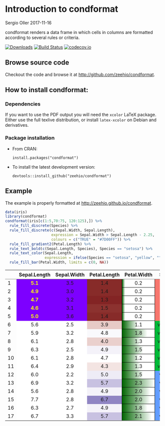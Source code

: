 Introduction to condformat
================
Sergio Oller
2017-11-16

condformat renders a data frame in which cells in columns are formatted according to several rules or criteria.

[![Downloads](https://cranlogs.r-pkg.org/badges/condformat)](https://cran.r-project.org/package=condformat) [![Build Status](https://travis-ci.org/zeehio/condformat.svg?branch=master)](https://travis-ci.org/zeehio/condformat) [![codecov.io](https://codecov.io/github/zeehio/condformat/coverage.svg?branch=master)](https://codecov.io/github/zeehio/condformat)

Browse source code
------------------

Checkout the code and browse it at <http://github.com/zeehio/condformat>.

How to install condformat:
--------------------------

### Dependencies

If you want to use the PDF output you will need the `xcolor` LaTeX package. Either use the full texlive distribution, or install `latex-xcolor` on Debian and derivatives.

### Package installation

-   From CRAN:

        install.packages("condformat")

-   To install the latest development version:

        devtools::install_github("zeehio/condformat")

Example
-------

The example is properly formatted at <http://zeehio.github.io/condformat>.

``` r
data(iris)
library(condformat)
condformat(iris[c(1:5,70:75, 120:125),]) %>%
  rule_fill_discrete(Species) %>%
  rule_fill_discrete(c(Sepal.Width, Sepal.Length),
                     expression = Sepal.Width > Sepal.Length - 2.25,
                     colours = c("TRUE" = "#7D00FF")) %>%
  rule_fill_gradient2(Petal.Length) %>%
  rule_text_bold(c(Sepal.Length, Species), Species == "setosa") %>%
  rule_text_color(Sepal.Length,
                  expression = ifelse(Species == "setosa", "yellow", "")) %>%
  rule_fill_bar(Petal.Width, limits = c(0, NA))
```

<table class="gmisc_table" style="border-collapse: collapse; margin-top: 1em; margin-bottom: 1em;">
<thead>
<tr>
<th style="border-bottom: 1px solid grey; border-top: 2px solid grey;">
</th>
<th style="border-bottom: 1px solid grey; border-top: 2px solid grey; text-align: center;">
Sepal.Length
</th>
<th style="border-bottom: 1px solid grey; border-top: 2px solid grey; text-align: center;">
Sepal.Width
</th>
<th style="border-bottom: 1px solid grey; border-top: 2px solid grey; text-align: center;">
Petal.Length
</th>
<th style="border-bottom: 1px solid grey; border-top: 2px solid grey; text-align: center;">
Petal.Width
</th>
<th style="border-bottom: 1px solid grey; border-top: 2px solid grey; text-align: center;">
Species
</th>
</tr>
</thead>
<tbody>
<tr>
<td style="text-align: left;">
1
</td>
<td style="background-color: #7D00FF; font-weight: bold; color: yellow; text-align: center;">
5.1
</td>
<td style="background-color: #7D00FF; text-align: center;">
3.5
</td>
<td style="background-color: #872B29; text-align: center;">
1.4
</td>
<td style="background-color: white; background-size: 9% 100%; background-image: linear-gradient(to right, rgba(0, 100, 0, 1) 0%, rgba(255, 255, 255, 1) 100%); border: 1px solid black; background-repeat: no-repeat; text-align: center;">
0.2
</td>
<td style="background-color: #F8766D; font-weight: bold; text-align: center;">
setosa
</td>
</tr>
<tr>
<td style="text-align: left;">
2
</td>
<td style="background-color: #7D00FF; font-weight: bold; color: yellow; text-align: center;">
4.9
</td>
<td style="background-color: #7D00FF; text-align: center;">
3.0
</td>
<td style="background-color: #872B29; text-align: center;">
1.4
</td>
<td style="background-color: white; background-size: 9% 100%; background-image: linear-gradient(to right, rgba(0, 100, 0, 1) 0%, rgba(255, 255, 255, 1) 100%); border: 1px solid black; background-repeat: no-repeat; text-align: center;">
0.2
</td>
<td style="background-color: #F8766D; font-weight: bold; text-align: center;">
setosa
</td>
</tr>
<tr>
<td style="text-align: left;">
3
</td>
<td style="background-color: #7D00FF; font-weight: bold; color: yellow; text-align: center;">
4.7
</td>
<td style="background-color: #7D00FF; text-align: center;">
3.2
</td>
<td style="background-color: #832424; text-align: center;">
1.3
</td>
<td style="background-color: white; background-size: 9% 100%; background-image: linear-gradient(to right, rgba(0, 100, 0, 1) 0%, rgba(255, 255, 255, 1) 100%); border: 1px solid black; background-repeat: no-repeat; text-align: center;">
0.2
</td>
<td style="background-color: #F8766D; font-weight: bold; text-align: center;">
setosa
</td>
</tr>
<tr>
<td style="text-align: left;">
4
</td>
<td style="background-color: #7D00FF; font-weight: bold; color: yellow; text-align: center;">
4.6
</td>
<td style="background-color: #7D00FF; text-align: center;">
3.1
</td>
<td style="background-color: #8C322F; text-align: center;">
1.5
</td>
<td style="background-color: white; background-size: 9% 100%; background-image: linear-gradient(to right, rgba(0, 100, 0, 1) 0%, rgba(255, 255, 255, 1) 100%); border: 1px solid black; background-repeat: no-repeat; text-align: center;">
0.2
</td>
<td style="background-color: #F8766D; font-weight: bold; text-align: center;">
setosa
</td>
</tr>
<tr>
<td style="text-align: left;">
5
</td>
<td style="background-color: #7D00FF; font-weight: bold; color: yellow; text-align: center;">
5.0
</td>
<td style="background-color: #7D00FF; text-align: center;">
3.6
</td>
<td style="background-color: #872B29; text-align: center;">
1.4
</td>
<td style="background-color: white; background-size: 9% 100%; background-image: linear-gradient(to right, rgba(0, 100, 0, 1) 0%, rgba(255, 255, 255, 1) 100%); border: 1px solid black; background-repeat: no-repeat; text-align: center;">
0.2
</td>
<td style="background-color: #F8766D; font-weight: bold; text-align: center;">
setosa
</td>
</tr>
<tr>
<td style="text-align: left;">
6
</td>
<td style="background-color: #FFFFFF; font-weight: normal; text-align: center;">
5.6
</td>
<td style="background-color: #FFFFFF; text-align: center;">
2.5
</td>
<td style="background-color: #E7CAC6; text-align: center;">
3.9
</td>
<td style="background-color: white; background-size: 48% 100%; background-image: linear-gradient(to right, rgba(0, 100, 0, 1) 0%, rgba(255, 255, 255, 1) 100%); border: 1px solid black; background-repeat: no-repeat; text-align: center;">
1.1
</td>
<td style="background-color: #00BA38; font-weight: normal; text-align: center;">
versicolor
</td>
</tr>
<tr>
<td style="text-align: left;">
7
</td>
<td style="background-color: #FFFFFF; font-weight: normal; text-align: center;">
5.9
</td>
<td style="background-color: #FFFFFF; text-align: center;">
3.2
</td>
<td style="background-color: #F9F9FC; text-align: center;">
4.8
</td>
<td style="background-color: white; background-size: 78% 100%; background-image: linear-gradient(to right, rgba(0, 100, 0, 1) 0%, rgba(255, 255, 255, 1) 100%); border: 1px solid black; background-repeat: no-repeat; text-align: center;">
1.8
</td>
<td style="background-color: #00BA38; font-weight: normal; text-align: center;">
versicolor
</td>
</tr>
<tr>
<td style="text-align: left;">
8
</td>
<td style="background-color: #FFFFFF; font-weight: normal; text-align: center;">
6.1
</td>
<td style="background-color: #FFFFFF; text-align: center;">
2.8
</td>
<td style="background-color: #EAD0CD; text-align: center;">
4.0
</td>
<td style="background-color: white; background-size: 57% 100%; background-image: linear-gradient(to right, rgba(0, 100, 0, 1) 0%, rgba(255, 255, 255, 1) 100%); border: 1px solid black; background-repeat: no-repeat; text-align: center;">
1.3
</td>
<td style="background-color: #00BA38; font-weight: normal; text-align: center;">
versicolor
</td>
</tr>
<tr>
<td style="text-align: left;">
9
</td>
<td style="background-color: #FFFFFF; font-weight: normal; text-align: center;">
6.3
</td>
<td style="background-color: #FFFFFF; text-align: center;">
2.5
</td>
<td style="background-color: #F4F2F9; text-align: center;">
4.9
</td>
<td style="background-color: white; background-size: 65% 100%; background-image: linear-gradient(to right, rgba(0, 100, 0, 1) 0%, rgba(255, 255, 255, 1) 100%); border: 1px solid black; background-repeat: no-repeat; text-align: center;">
1.5
</td>
<td style="background-color: #00BA38; font-weight: normal; text-align: center;">
versicolor
</td>
</tr>
<tr>
<td style="text-align: left;">
10
</td>
<td style="background-color: #FFFFFF; font-weight: normal; text-align: center;">
6.1
</td>
<td style="background-color: #FFFFFF; text-align: center;">
2.8
</td>
<td style="background-color: #FFFFFF; text-align: center;">
4.7
</td>
<td style="background-color: white; background-size: 52% 100%; background-image: linear-gradient(to right, rgba(0, 100, 0, 1) 0%, rgba(255, 255, 255, 1) 100%); border: 1px solid black; background-repeat: no-repeat; text-align: center;">
1.2
</td>
<td style="background-color: #00BA38; font-weight: normal; text-align: center;">
versicolor
</td>
</tr>
<tr>
<td style="text-align: left;">
11
</td>
<td style="background-color: #FFFFFF; font-weight: normal; text-align: center;">
6.4
</td>
<td style="background-color: #FFFFFF; text-align: center;">
2.9
</td>
<td style="background-color: #F3E4E2; text-align: center;">
4.3
</td>
<td style="background-color: white; background-size: 57% 100%; background-image: linear-gradient(to right, rgba(0, 100, 0, 1) 0%, rgba(255, 255, 255, 1) 100%); border: 1px solid black; background-repeat: no-repeat; text-align: center;">
1.3
</td>
<td style="background-color: #00BA38; font-weight: normal; text-align: center;">
versicolor
</td>
</tr>
<tr>
<td style="text-align: left;">
12
</td>
<td style="background-color: #FFFFFF; font-weight: normal; text-align: center;">
6.0
</td>
<td style="background-color: #FFFFFF; text-align: center;">
2.2
</td>
<td style="background-color: #EEECF6; text-align: center;">
5.0
</td>
<td style="background-color: white; background-size: 65% 100%; background-image: linear-gradient(to right, rgba(0, 100, 0, 1) 0%, rgba(255, 255, 255, 1) 100%); border: 1px solid black; background-repeat: no-repeat; text-align: center;">
1.5
</td>
<td style="background-color: #619CFF; font-weight: normal; text-align: center;">
virginica
</td>
</tr>
<tr>
<td style="text-align: left;">
13
</td>
<td style="background-color: #FFFFFF; font-weight: normal; text-align: center;">
6.9
</td>
<td style="background-color: #FFFFFF; text-align: center;">
3.2
</td>
<td style="background-color: #C8C1E1; text-align: center;">
5.7
</td>
<td style="background-color: white; background-size: 100% 100%; background-image: linear-gradient(to right, rgba(0, 100, 0, 1) 0%, rgba(255, 255, 255, 1) 100%); border: 1px solid black; background-repeat: no-repeat; text-align: center;">
2.3
</td>
<td style="background-color: #619CFF; font-weight: normal; text-align: center;">
virginica
</td>
</tr>
<tr>
<td style="text-align: left;">
14
</td>
<td style="background-color: #FFFFFF; font-weight: normal; text-align: center;">
5.6
</td>
<td style="background-color: #FFFFFF; text-align: center;">
2.8
</td>
<td style="background-color: #F4F2F9; text-align: center;">
4.9
</td>
<td style="background-color: white; background-size: 87% 100%; background-image: linear-gradient(to right, rgba(0, 100, 0, 1) 0%, rgba(255, 255, 255, 1) 100%); border: 1px solid black; background-repeat: no-repeat; text-align: center;">
2.0
</td>
<td style="background-color: #619CFF; font-weight: normal; text-align: center;">
virginica
</td>
</tr>
<tr>
<td style="text-align: left;">
15
</td>
<td style="background-color: #FFFFFF; font-weight: normal; text-align: center;">
7.7
</td>
<td style="background-color: #FFFFFF; text-align: center;">
2.8
</td>
<td style="background-color: #9085C3; text-align: center;">
6.7
</td>
<td style="background-color: white; background-size: 87% 100%; background-image: linear-gradient(to right, rgba(0, 100, 0, 1) 0%, rgba(255, 255, 255, 1) 100%); border: 1px solid black; background-repeat: no-repeat; text-align: center;">
2.0
</td>
<td style="background-color: #619CFF; font-weight: normal; text-align: center;">
virginica
</td>
</tr>
<tr>
<td style="text-align: left;">
16
</td>
<td style="background-color: #FFFFFF; font-weight: normal; text-align: center;">
6.3
</td>
<td style="background-color: #FFFFFF; text-align: center;">
2.7
</td>
<td style="background-color: #F4F2F9; text-align: center;">
4.9
</td>
<td style="background-color: white; background-size: 78% 100%; background-image: linear-gradient(to right, rgba(0, 100, 0, 1) 0%, rgba(255, 255, 255, 1) 100%); border: 1px solid black; background-repeat: no-repeat; text-align: center;">
1.8
</td>
<td style="background-color: #619CFF; font-weight: normal; text-align: center;">
virginica
</td>
</tr>
<tr>
<td style="border-bottom: 2px solid grey; text-align: left;">
17
</td>
<td style="background-color: #FFFFFF; font-weight: normal; border-bottom: 2px solid grey; text-align: center;">
6.7
</td>
<td style="background-color: #FFFFFF; border-bottom: 2px solid grey; text-align: center;">
3.3
</td>
<td style="background-color: #C8C1E1; border-bottom: 2px solid grey; text-align: center;">
5.7
</td>
<td style="background-color: white; background-size: 91% 100%; background-image: linear-gradient(to right, rgba(0, 100, 0, 1) 0%, rgba(255, 255, 255, 1) 100%); border: 1px solid black; background-repeat: no-repeat; border-bottom: 2px solid grey; text-align: center;">
2.1
</td>
<td style="background-color: #619CFF; font-weight: normal; border-bottom: 2px solid grey; text-align: center;">
virginica
</td>
</tr>
</tbody>
</table>
